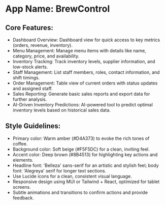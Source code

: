 # **App Name**: BrewControl

## Core Features:

- Dashboard Overview: Dashboard view for quick access to key metrics (orders, revenue, inventory).
- Menu Management: Manage menu items with details like name, category, price, and availability.
- Inventory Tracking: Track inventory levels, supplier information, and low-stock alerts.
- Staff Management: List staff members, roles, contact information, and shift timings.
- Order Management: Table view of current orders with status updates and assigned staff.
- Sales Reporting: Generate basic sales reports and export data for further analysis.
- AI-Driven Inventory Predictions: AI-powered tool to predict optimal inventory levels based on historical sales data.

## Style Guidelines:

- Primary color: Warm amber (#D4A373) to evoke the rich tones of coffee.
- Background color: Soft beige (#F5F5DC) for a clean, inviting feel.
- Accent color: Deep brown (#8B4513) for highlighting key actions and elements.
- Headline font: 'Belleza' sans-serif for an artistic and stylish feel; body font: 'Alegreya' serif for longer text sections.
- Use Lucide icons for a clean, consistent visual language.
- Responsive design using MUI or Tailwind + React, optimized for tablet screens.
- Subtle animations and transitions to confirm actions and provide feedback.
